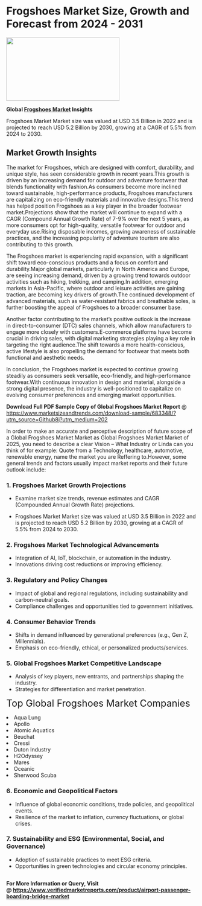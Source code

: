 <H1>Frogshoes Market Size, Growth and Forecast from 2024 - 2031</H1><img class="aligncenter size-medium wp-image-584254" src="https://thirdeyenews.in/wp-content/uploads/2024/09/Global-Market-Research-300x168.jpeg" alt="" width="300" height="168" /><p><strong>Global&nbsp;<a href="https://www.marketsizeandtrends.com/download-sample/683348/?utm_source=Github8j?utm_medium=202">Frogshoes Market</a> Insights</strong></p><p>Frogshoes Market Market size was valued at USD 3.5 Billion in 2022 and is projected to reach USD 5.2 Billion by 2030, growing at a CAGR of 5.5% from 2024 to 2030.</p><p><h2>Market Growth Insights</h2> <p>The market for Frogshoes, which are designed with comfort, durability, and unique style, has seen considerable growth in recent years.This growth is driven by an increasing demand for outdoor and adventure footwear that blends functionality with fashion.As consumers become more inclined toward sustainable, high-performance products, Frogshoes manufacturers are capitalizing on eco-friendly materials and innovative designs.This trend has helped position Frogshoes as a key player in the broader footwear market.Projections show that the market will continue to expand with a CAGR (Compound Annual Growth Rate) of 7-9% over the next 5 years, as more consumers opt for high-quality, versatile footwear for outdoor and everyday use.Rising disposable incomes, growing awareness of sustainable practices, and the increasing popularity of adventure tourism are also contributing to this growth.</p> <p>The Frogshoes market is experiencing rapid expansion, with a significant shift toward eco-conscious products and a focus on comfort and durability.Major global markets, particularly in North America and Europe, are seeing increasing demand, driven by a growing trend towards outdoor activities such as hiking, trekking, and camping.In addition, emerging markets in Asia-Pacific, where outdoor and leisure activities are gaining traction, are becoming key drivers of growth.The continued development of advanced materials, such as water-resistant fabrics and breathable soles, is further boosting the appeal of Frogshoes to a broader consumer base.</p> <p>Another factor contributing to the market’s positive outlook is the increase in direct-to-consumer (DTC) sales channels, which allow manufacturers to engage more closely with customers.E-commerce platforms have become crucial in driving sales, with digital marketing strategies playing a key role in targeting the right audience.The shift towards a more health-conscious, active lifestyle is also propelling the demand for footwear that meets both functional and aesthetic needs.</p> <p>In conclusion, the Frogshoes market is expected to continue growing steadily as consumers seek versatile, eco-friendly, and high-performance footwear.With continuous innovation in design and material, alongside a strong digital presence, the industry is well-positioned to capitalize on evolving consumer preferences and emerging market opportunities.</p> <p><span class=""><strong>Download Full PDF Sample Copy of Global Frogshoes Market Report</strong> @ <a href="https://www.marketsizeandtrends.com/download-sample/683348/?utm_source=Github8j?utm_medium=202" target="_blank">https://www.marketsizeandtrends.com/download-sample/683348/?utm_source=Github8j?utm_medium=202</a></span></p><p>In order to make an accurate and perceptive description of future scope of a Global&nbsp;Frogshoes Market Market as Global&nbsp;Frogshoes Market Market of 2025, you need to describe a clear Vision &ndash; What Industry or Linda can you think of for example: Quote from a Technology, healthcare, automotive, renewable energy, name the market you are Reffering to.However, some general trends and factors usually impact market reports and their future outlook include:</p><h3>1.&nbsp;<strong>Frogshoes Market Growth Projections</strong></h3><ul><li>Examine market size trends, revenue estimates and CAGR (Compounded Annual Growth Rate) projections.</li><li><p>Frogshoes Market Market size was valued at USD 3.5 Billion in 2022 and is projected to reach USD 5.2 Billion by 2030, growing at a CAGR of 5.5% from 2024 to 2030.</p></li></ul><h3>2.&nbsp;<strong>Frogshoes Market Technological Advancements</strong></h3><ul><li>Integration of AI, IoT, blockchain, or automation in the industry.</li><li>Innovations driving cost reductions or improving efficiency.</li></ul><h3>3.&nbsp;<strong>Regulatory and Policy Changes</strong></h3><ul><li>Impact of global and regional regulations, including sustainability and carbon-neutral goals.</li><li>Compliance challenges and opportunities tied to government initiatives.</li></ul><h3>4.&nbsp;<strong>Consumer Behavior Trends</strong></h3><ul><li>Shifts in demand influenced by generational preferences (e.g., Gen Z, Millennials).</li><li>Emphasis on eco-friendly, ethical, or personalized products/services.</li></ul><h3>5.&nbsp;<strong>Global Frogshoes Market Competitive Landscape</strong></h3><ul><li>Analysis of key players, new entrants, and partnerships shaping the industry.</li><li>Strategies for differentiation and market penetration.</li></ul><p data-pm-slice="1 1 []"><span style="color: inherit; font-family: inherit; font-size: 25px;">Top Global Frogshoes Market Companies</span></p><div class="" data-test-id=""><p><li>Aqua Lung</li><li> Apollo</li><li> Atomic Aquatics</li><li> Beuchat</li><li> Cressi</li><li> Duton Industry</li><li> H2Odyssey</li><li> Mares</li><li> Oceanic</li><li> Sherwood Scuba</li></p></div><h3>6.&nbsp;<strong>Economic and Geopolitical Factors</strong></h3><ul><li>Influence of global economic conditions, trade policies, and geopolitical events.</li><li>Resilience of the market to inflation, currency fluctuations, or global crises.</li></ul><h3>7.&nbsp;<strong>Sustainability and ESG (Environmental, Social, and Governance)</strong></h3><ul><li>Adoption of sustainable practices to meet ESG criteria.</li><li>Opportunities in green technologies and circular economy principles.</li></ul><h2><strong style="font-size: 14px;">For More Information or Query, Visit @&nbsp;</strong><a style="background-color: #ffffff; font-size: 14px;" href="https://www.marketsizeandtrends.com/report/frogshoes-market/" target="_blank">https://www.verifiedmarketreports.com/product/airport-passenger-boarding-bridge-market</a></h2>